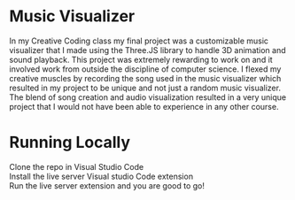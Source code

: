 # Music Visualizer
In my Creative Coding class my final project was a customizable music visualizer that I made using the Three.JS library to handle 3D animation and sound playback. This project was extremely rewarding to work on and it involved work from outside the discipline of computer science. I flexed my creative muscles by recording the song used in the music visualizer which resulted in my project to be unique and not just a random music visualizer. The blend of song creation and audio visualization resulted in a very unique project that I would not have been able to experience in any other course. 

# Running Locally
Clone the repo in Visual Studio Code  
Install the live server Visual studio Code extension  
Run the live server extension and you are good to go!  
